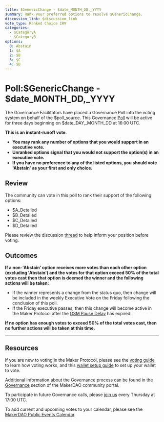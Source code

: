 ```yaml
---
title: $GenericChange - $date_MONTH_DD,_YYYY
summary: Rank your preferred options to resolve $GenericChange.
discussion_link: $discussion_link
vote_type: Ranked Choice IRV
categories:
  - $CategoryA
  - $CategoryB
options:
  0: Abstain
  1: $A
  2: $B
  3: $C
  4: $D
---
```


# Poll:$GenericChange - $date_MONTH_DD,\_YYYY

The Governance Facilitators have placed a Governance Poll into the voting system on behalf of the $poll_source. This Governance [Poll](https://community-development.makerdao.com/en/learn/governance/on-chain-gov) will be active for three days beginning on $date_DAY,\_MONTH_DD at 16:00 UTC.

**This is an instant-runoff vote.**

- **You may rank any number of options that you would support in an executive vote.**
- **Unranked options signal that you would not support the option(s) in an executive vote.**
- **If you have no preference to any of the listed options, you should vote 'Abstain' as your first and only choice.**

## Review

The community can vote in this poll to rank their support of the following options:

- \$A_Detailed
- \$B_Detailed
- \$C_Detailed
- \$D_Detailed

Please review the discussion [thread]($discussion_link) to help inform your position before voting.

## Outcomes

**If a non-'Abstain' option receives more votes than each other option (excluding 'Abstain') and the votes for that option exceed 50% of the total votes cast then that option is deemed the winner and the following actions will be taken:**

- If the winner represents a change from the status quo, then change will be included in the weekly Executive Vote on the Friday following the conclusion of this poll.
- If the Friday executive passes, then this change will become active in the Maker Protocol after the [GSM Pause Delay](https://community-development.makerdao.com/en/learn/governance/param-gsm-pause-delay) has expired.

**If no option has enough votes to exceed 50% of the total votes cast, then no further actions will be taken at this time.**

---

## Resources

If you are new to voting in the Maker Protocol, please see the [voting guide](https://community-development.makerdao.com/en/learn/governance/how-voting-works/) to learn how voting works, and this [wallet setup guide](https://community-development.makerdao.com/en/learn/governance/voting-setup/) to set up your wallet to vote.

Additional information about the Governance process can be found in the [Governance](https://community-development.makerdao.com/en/learn/governance) section of the MakerDAO community portal.

To participate in future Governance calls, please [join us](https://github.com/makerdao/community/tree/master/governance/governance-and-risk-meetings) every Thursday at 17:00 UTC.

To add current and upcoming votes to your calendar, please see the [MakerDAO Public Events Calendar](https://calendar.google.com/calendar/embed?src=makerdao.com_3efhm2ghipksegl009ktniomdk%40group.calendar.google.com&ctz=UTC&mode=week&showCalendars=0&showPrint=0).
